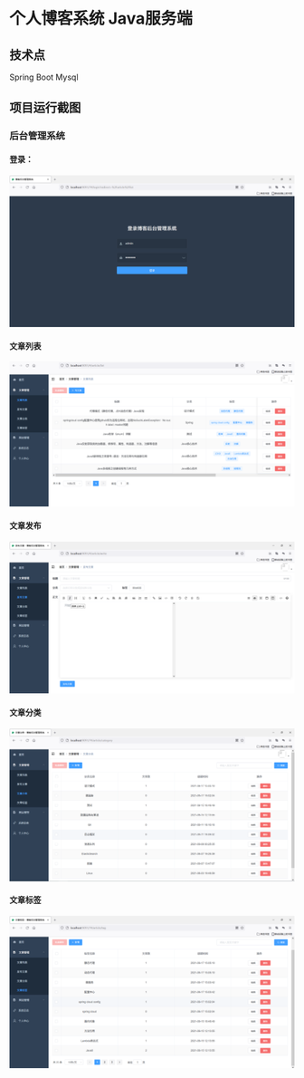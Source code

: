 # 个人博客系统 Java服务端

## 技术点

Spring Boot Mysql

## 项目运行截图

### 后台管理系统

#### 登录：

![](README.assets/image-20210902190805.png)

#### 文章列表

![](README.assets/image-20210920220749.png)

#### 文章发布

![](README.assets/image-20210920220837.png)

#### 文章分类

![](README.assets/image-20210920221126.png)

#### 文章标签

![](README.assets/image-20210920221211.png)

